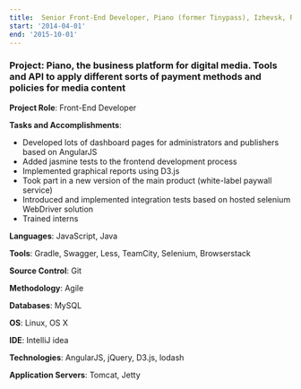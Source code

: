 ```yaml
---
title:  Senior Front-End Developer, Piano (former Tinypass), Izhevsk, Russia
start: '2014-04-01'
end: '2015-10-01'
---
```

### **Project**: Piano, the business platform for digital media. Tools and API to apply different sorts of payment methods and policies for media content

**Project Role**: Front-End Developer

**Tasks and Accomplishments**:

- Developed lots of dashboard pages for administrators and publishers based on AngularJS
- Added jasmine tests to the frontend development process
- Implemented graphical reports using D3.js
- Took part in a new version of the main product (white-label paywall service)
- Introduced and implemented integration tests based on hosted selenium WebDriver solution
- Trained interns

**Languages**: JavaScript, Java

**Tools**: Gradle, Swagger, Less, TeamCity, Selenium, Browserstack

**Source Control**: Git

**Methodology**: Agile

**Databases**: MySQL

**OS**: Linux, OS X

**IDE**: IntelliJ idea

**Technologies**: AngularJS, jQuery, D3.js, lodash

**Application Servers**: Tomcat, Jetty
